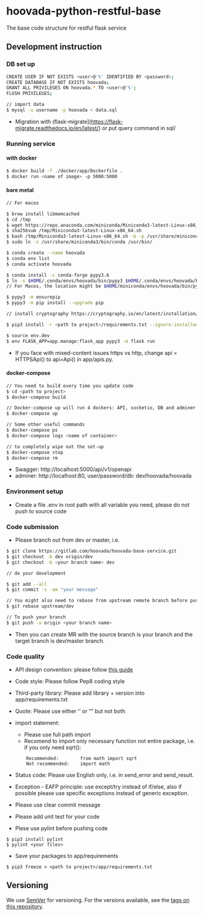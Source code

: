 # **hoovada-python-restful-base**

The base code structure for restful flask service


Development instruction
---

### DB set up

```bash
CREATE USER IF NOT EXISTS <user>@'%' IDENTIFIED BY <password>;
CREATE DATABASE IF NOT EXISTS hoovada;
GRANT ALL PRIVILEGES ON hoovada.* TO <user>@'%';
FLUSH PRIVILEGES;

// import data
$ mysql -u username -p hoovada < data.sql
```
- Migration with (flask-migrate](https://flask-migrate.readthedocs.io/en/latest/) or put query command in sql/


### Running service

#### with docker

```bash
$ docker build -f ./docker/app/Dockerfile .
$ docker run <name of image> -p 5000:5000
```

#### bare metal

```bash
// For macos

$ brew install libmemcached 
$ cd /tmp
$ wget https://repo.anaconda.com/miniconda/Miniconda3-latest-Linux-x86_64.sh
$ sha256sum /tmp/Miniconda3-latest-Linux-x86_64.sh 
$ bash /tmp/Miniconda3-latest-Linux-x86_64.sh -b -p /usr/share/miniconda3 
$ sudo ln -s /usr/share/miniconda3/bin/conda /usr/bin/

$ conda create --name hoovada
$ conda env list
$ conda activate hoovada

$ conda install -c conda-forge pypy3.6
$ ln -s $HOME/.conda/envs/hoovada/bin/pypy3 $HOME/.conda/envs/hoovada/bin/python
// For Macos, the location might be $HOME/miniconda/envs/hoovada/bin/pypy3

$ pypy3 -m ensurepip
$ pypy3 -m pip install --upgrade pip

// install cryptography https://cryptography.io/en/latest/installation/#rust

$ pip3 install -r <path to project>/requirements.txt --ignore-installed

$ source env.dev
$ env FLASK_APP=app.manage:flask_app pypy3 -m flask run
```
- If you face with mixed-content issues https vs http, change api = HTTPSApi() to api=Api() in app/apis.py.


#### docker-compose
```bash
// You need to build every time you update code
$ cd <path to project>
$ docker-compose build

// Docker-compose up will run 4 dockers: API, socketio, DB and adminer for DB UI, REMEMBER to re-build before re-rerun
$ docker-compose up

// Some other useful commands
$ docker-compose ps
$ docker-compose logs <name of container>

// to completely wipe out the set-up
$ docker-compose stop
$ docker-compose rm
```
- Swagger:  http://localhost:5000/api/v1/openapi
- adminer:  http://localhost:80, user/password/db: dev/hoovada/hoovada


### Environment setup

- Create a file .env in root path with all variable you need, please do not push to source code


### Code submission 
- Please branch out from dev or master, i.e.

```bash
$ git clone https://gitlab.com/hoovada/hoovada-base-service.git
$ git checkout -b dev origin/dev
$ git checkout -b <your branch name> dev

// do your development

$ git add --all 
$ git commit -s -am "your message"

// You might also need to rebase from upstream remote branch before pushing
$ git rebase upstream/dev

// To push your branch
$ git push -u origin <your branch name>
```
- Then you can create MR with the source branch is your branch and the target branch is dev/master branch.


### Code quality
- API design convention: please follow [this guide](https://stackoverflow.blog/2020/03/02/best-practices-for-rest-api-design)
- Code style: Please follow  Pep8 coding style
- Third-party library:  Please add library + version into app/requirements.txt 
- Quote: Please use either ‘’ or “” but not both
- import statement:
	- Please use full path import
	- Recomend to import only necessary function not entire package, i.e. if you only need sqrt():
	```
		Recommended:  		from math import sqrt
		Not recommended:  	import math
	```

- Status code: Please use English only, i.e. in send_error and send_result.
- Exception - EAFP principle: use except/try instead of if/else, also if possible please use specific exceptions instead of generic exception.
- Please use clear commit message
- Please add unit test for your code
- Plese use pylint before pushing code
```
$ pip3 install pylint
$ pylint <your files>
```

- Save your packages to app/requirements
```
$ pip3 freeze > <path to project>/app/requirements.txt
```


Versioning
---
We use [SemVer](http://semver.org/) for versioning. For the versions available, see the [tags on this repository](https://gitlab.com/hoovada/hoovada-python-base/-/tags). 
